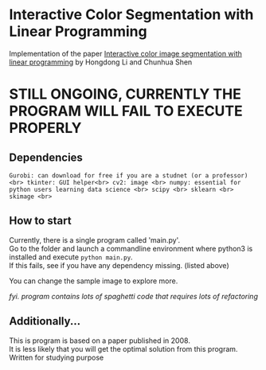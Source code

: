 # Interactive Color Segmentation with Linear Programming
Implementation of the paper [Interactive color image segmentation with linear programming](https://link.springer.com/article/10.1007/s00138-008-0171-x) by Hongdong Li and Chunhua Shen

# STILL ONGOING, CURRENTLY THE PROGRAM WILL FAIL TO EXECUTE PROPERLY 

## Dependencies
`
Gurobi: can download for free if you are a studnet (or a professor)<br>
tkinter: GUI helper<br>
cv2: image <br>
numpy: essential for python users learning data science <br>
scipy <br>
sklearn <br>
skimage <br>
`

## How to start
Currently, there is a single program called 'main.py'.<br>
Go to the folder and launch a commandline environment where python3 is installed and execute `python main.py`.<br>
If this fails, see if you have any dependency missing. (listed above) <br>

You can change the sample image to explore more. <br>

*fyi. program contains lots of spaghetti code that requires lots of refactoring*

## Additionally...
This is program is based on a paper published in 2008. <br>
It is less likely that you will get the optimal solution from this program. <br>
Written for studying purpose
